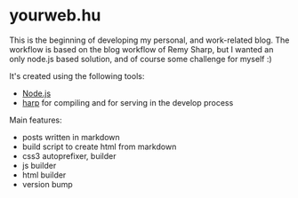 yourweb.hu
==========

This is the beginning of developing my personal, and work-related blog. 
The workflow is based on the blog workflow of Remy Sharp, but I wanted an only 
node.js based solution, and of course some challenge for myself :)

It's created using the following tools: 
 - [Node.js](http://nodejs.org/)
 - [harp](http://harpjs.com/) for compiling and for serving in the develop process

Main features: 
 - posts written in markdown
 - build script to create html from markdown
 - css3 autoprefixer, builder
 - js builder
 - html builder
 - version bump


